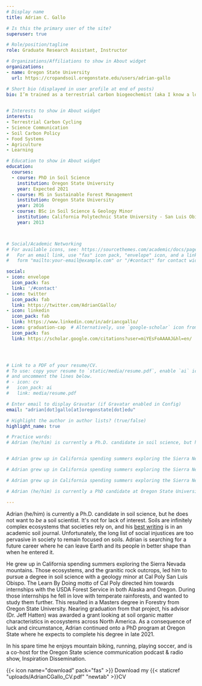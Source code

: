 ```yaml
---
# Display name
title: Adrian C. Gallo

# Is this the primary user of the site?
superuser: true

# Role/position/tagline
role: Graduate Research Assistant, Instructor

# Organizations/Affiliations to show in About widget
organizations:
- name: Oregon State University
  url: https://cropandsoil.oregonstate.edu/users/adrian-gallo

# Short bio (displayed in user profile at end of posts)
bio: I’m trained as a terrestrial carbon biogeochemist (aka I know a lot about dirt). I’m currently exploring science communication and climate change policy through an environmental justice framework as a future career. When not science-ing you can find me running, mountain biking, or playing soccer.
 

# Interests to show in About widget
interests:
- Terrestrial Carbon Cycling
- Science Communication
- Soil Carbon Policy
- Food Systems
- Agriculture
- Learning

# Education to show in About widget
education:
  courses:
  - course: PhD in Soil Science
    institution: Oregon State University
    year: Expected 2021
  - course: MS in Sustainable Forest Management
    institution: Oregon State University
    year: 2016
  - course: BSc in Soil Science & Geology Minor
    institution: California Polytechnic State University - San Luis Obispo
    year: 2013



# Social/Academic Networking
# For available icons, see: https://sourcethemes.com/academic/docs/page-builder/#icons
#   For an email link, use "fas" icon pack, "envelope" icon, and a link in the
#   form "mailto:your-email@example.com" or "/#contact" for contact widget.

social:
- icon: envelope
  icon_pack: fas
  link: '/#contact'
- icon: twitter
  icon_pack: fab
  link: https://twitter.com/AdrianCGallo/
- icon: linkedin
  icon_pack: fab
  link: https://www.linkedin.com/in/adriancgallo/
- icon: graduation-cap  # Alternatively, use `google-scholar` icon from `ai` icon pack
  icon_pack: fas
  link: https://scholar.google.com/citations?user=miYEsFoAAAAJ&hl=en/




# Link to a PDF of your resume/CV.
# To use: copy your resume to `static/media/resume.pdf`, enable `ai` icons in `params.toml`, 
# and uncomment the lines below.
# - icon: cv
#   icon_pack: ai
#   link: media/resume.pdf

# Enter email to display Gravatar (if Gravatar enabled in Config)
email: "adrian[dot]gallo[at]oregonstate[dot]edu"

# Highlight the author in author lists? (true/false)
highlight_name: true

# Practice words: 
# Adrian (he/him) is currently a Ph.D. candidate in soil science, but he does not want to *be* a soil scientist. It's not for lack of interest. Soils are infinitely complex ecosystems that societies rely on, and his [best writing](https://adriancgallo.com/publication/20-carter-representation/) is in an academic soil journal. Unfortunately, the long list of social injustices are too pervasive in society to remain focused on soils. Adrian is searching for a future career where he can leave Earth and its people in better shape than when he entered it.


# Adrian grew up in California spending summers exploring the Sierra Nevada mountains. Those ecosystems, and the granitic rock outcrops, led him to pursue a degree in soil science with a geology minor at Cal Poly San Luis Obispo. The Learn By Doing motto of Cal Poly directed him towards internships with the USDA Forest Service in both Alaska and Oregon. During those internships he fell in love with temperate rainforests, and wanted to study them further. This resulted in a Masters degree in Forestry from Oregon State University. Nearing graduation from that project, his advisor (Dr. Jeff Hatten) was awarded a grant looking at soil organic matter characteristics in ecosystems across North America. As a consequence of luck and circumstance, Adrian continued onto a PhD program at Oregon State where he expects to complete his degree in late 2021. 

# Adrian grew up in California spending summers exploring the Sierra Nevada mountains. Those ecosystems, and the granitic rock outcrops, led him to pursue a degree in soil science with a geology minor at Cal Poly San Luis Obispo. The Learn By Doing motto of Cal Poly led to internships with the USDA Forest Service in both Alaska and Oregon where he analyzed landscapes for a ten-year timber harvesting plan, prepared documents for the NEPA process, and proposed watershed scale action-plans at the with multiple resource benefits. Following his experience with land management agencies, he wanted to be more informed about how soils can better fit within 

# Adrian grew up in California spending summers exploring the Sierra Nevada mountains. Those ecosystems, and the granitic rock outcrops, led him to pursue a degree in soil science with a geology minor at Cal Poly San Luis Obispo. The Learn By Doing motto of Cal Poly led to internships with the USDA Forest Service in both Alaska and Oregon where he was exposed to how soils can better inform land management priorities. Knowing how soils can inform land management decisions, he wanted to continue his soils education in Oregon because of their strong forestry program. He completed his M.Sci. evaluating the biophysical impacts of harvesting, intensive biomass removals, and compaction on soils in the western Cascades. Nearing the time of graduation, his advisor (Jeff Hatten) was awarded a National Science Foundation grant evaluating continental-scale controls on soil organic matter dynamics. He continues this collaboration with the National Ecological Observatory (NEON) network and continues to publish academic articles as part of his dissertation. 

# Adrian (he/him) is currently a PhD candidate at Oregon State University focusing on soil organic matter across ecosystems. His career started at Cal Poly, San Luis Obispo, where his curiosity and love of the outdoors led him to discover the fields of geology and soil science. He then spent time in both the Tongass (Alaska) and Klamath-Siskiyou (Oregon) National Forests working on long-term forest management plans. His love of California grasslands was overshadowed by his experiences in the Pacific Northwest where he then decided to pursue a MS in forestry at Oregon State University. 

---
```

Adrian (he/him) is currently a Ph.D. candidate in soil science, but he does not want to *be* a soil scientist. It's not for lack of interest. Soils are infinitely complex ecosystems that societies rely on, and his [best writing](https://adriancgallo.com/publication/20-carter-representation/) is in an academic soil journal. Unfortunately, the long list of social injustices are too pervasive in society to remain focused on soils. Adrian is searching for a future career where he can leave Earth and its people in better shape than when he entered it.


He grew up in California spending summers exploring the Sierra Nevada mountains. Those ecosystems, and the granitic rock outcrops, led him to pursue a degree in soil science with a geology minor at Cal Poly San Luis Obispo. The Learn By Doing motto of Cal Poly directed him towards internships with the USDA Forest Service in both Alaska and Oregon. During those internships he fell in love with temperate rainforests, and wanted to study them further. This resulted in a Masters degree in Forestry from Oregon State University. Nearing graduation from that project, his advisor (Dr. Jeff Hatten) was awarded a grant looking at soil organic matter characteristics in ecosystems across North America. As a consequence of luck and circumstance, Adrian continued onto a PhD program at Oregon State where he expects to complete his degree in late 2021. 

In his spare time he enjoys mountain biking, running, playing soccer, and is a co-host for the Oregon State science communication podcast & radio show, Inspiration Dissemination.


{{< icon name="download" pack="fas" >}} Download my {{< staticref "uploads/AdrianCGallo_CV.pdf" "newtab" >}}CV
